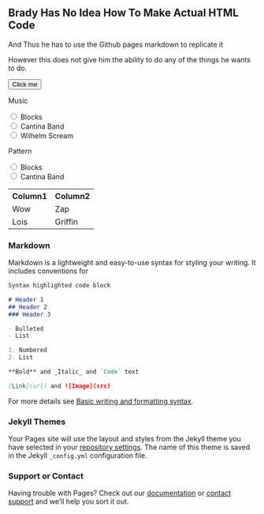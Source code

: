 ## Brady Has No Idea How To Make Actual HTML Code

And Thus he has to use the Github pages markdown to replicate it

However this does not give him the ability to do any of the things he wants to do.

<button id="test" onclick="change()">Click me</button>
<p>Music</p>
<div>
  <form>
    <input type="radio" id="music1" name="music" value="blocks.ogg">
    <label for="music1">Blocks</label><br>
    <input type="radio" id="music2" name="music" value="cantinaband60.wav">
    <label for="music2">Cantina Band</label><br>
    <input type="radio" id="music3" name="music" value="wilhemlscream.wav">
    <label for="music3">Wilhelm Scream</label>
  </form> 
</div>
<p>Pattern</p>
<div>
  <form>
    <input type="radio" id="pattern1" name="music" value="blocks.ogg">
    <label for="pattern1">Blocks</label><br>
    <input type="radio" id="pattern2" name="music" value="cantinaband60.wav">
    <label for="pattern2">Cantina Band</label><br>
  </form> 
</div>
<table>
  <tr>
    <th>Column1</th>
    <th>Column2</th>
  </tr>
  <tr>
    <td>Wow</td>
    <td>Zap</td>
  </tr>
  <tr>
    <td>Lois</td>
    <td>Griffin</td>
  </tr>
</table>

<script>

  
  function change() {
  randomColor = Math.floor(Math.random()*16777215).toString(16);
  document.getElementById("test").style.backgroundColor = "#" + randomColor;
}
</script>

### Markdown

Markdown is a lightweight and easy-to-use syntax for styling your writing. It includes conventions for

```markdown
Syntax highlighted code block

# Header 1
## Header 2
### Header 3

- Bulleted
- List

1. Numbered
2. List

**Bold** and _Italic_ and `Code` text

[Link](url) and ![Image](src)
```

For more details see [Basic writing and formatting syntax](https://docs.github.com/en/github/writing-on-github/getting-started-with-writing-and-formatting-on-github/basic-writing-and-formatting-syntax).

### Jekyll Themes

Your Pages site will use the layout and styles from the Jekyll theme you have selected in your [repository settings](https://github.com/SealDoGaming/GCHS_LIGHTBOARD/settings/pages). The name of this theme is saved in the Jekyll `_config.yml` configuration file.

### Support or Contact

Having trouble with Pages? Check out our [documentation](https://docs.github.com/categories/github-pages-basics/) or [contact support](https://support.github.com/contact) and we’ll help you sort it out.
